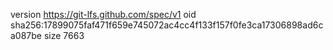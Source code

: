 version https://git-lfs.github.com/spec/v1
oid sha256:17899075faf471f659e745072ac4cc4f133f157f0fe3ca17306898ad6ca087be
size 7663
